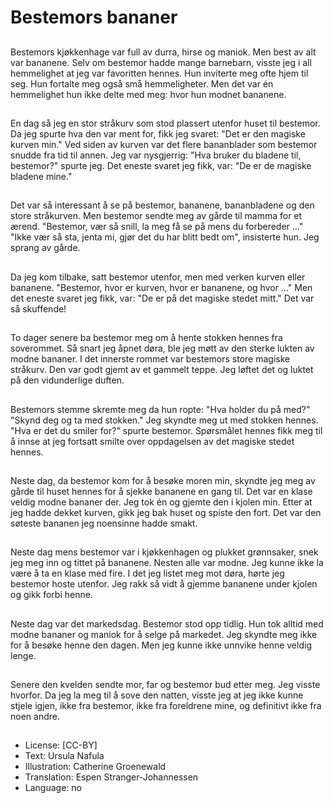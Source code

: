 # Bestemors bananer

##
Bestemors kjøkkenhage var full av durra, hirse og maniok. Men best av alt var bananene. Selv om bestemor hadde mange barnebarn, visste jeg i all hemmelighet at jeg var favoritten hennes. Hun inviterte meg ofte hjem til seg. Hun fortalte meg også små hemmeligheter. Men det var én hemmelighet hun ikke delte med meg: hvor hun modnet bananene.

##
En dag så jeg en stor stråkurv som stod plassert utenfor huset til bestemor. Da jeg spurte hva den var ment for, fikk jeg svaret: "Det er den magiske kurven min." Ved siden av kurven var det flere bananblader som bestemor snudde fra tid til annen. Jeg var nysgjerrig: "Hva bruker du bladene til, bestemor?" spurte jeg. Det eneste svaret jeg fikk, var: "De er de magiske bladene mine."

##
Det var så interessant å se på bestemor, bananene, bananbladene og den store stråkurven. Men bestemor sendte meg av gårde til mamma for et ærend. "Bestemor, vær så snill, la meg få se på mens du forbereder …" "Ikke vær så sta, jenta mi, gjør det du har blitt bedt om", insisterte hun. Jeg sprang av gårde.

##
Da jeg kom tilbake, satt bestemor utenfor, men med verken kurven eller bananene. "Bestemor, hvor er kurven, hvor er bananene, og hvor …" Men det eneste svaret jeg fikk, var: "De er på det magiske stedet mitt." Det var så skuffende!

##
To dager senere ba bestemor meg om å hente stokken hennes fra soverommet. Så snart jeg åpnet døra, ble jeg møtt av den sterke lukten av modne bananer. I det innerste rommet var bestemors store magiske stråkurv. Den var godt gjemt av et gammelt teppe. Jeg løftet det og luktet på den vidunderlige duften.

##
Bestemors stemme skremte meg da hun ropte: "Hva holder du på med?" "Skynd deg og ta med stokken." Jeg skyndte meg ut med stokken hennes. "Hva er det du smiler for?" spurte bestemor. Spørsmålet hennes fikk meg til å innse at jeg fortsatt smilte over oppdagelsen av det magiske stedet hennes.

##
Neste dag, da bestemor kom for å besøke moren min, skyndte jeg meg av gårde til huset hennes for å sjekke bananene en gang til. Det var en klase veldig modne bananer der. Jeg tok én og gjemte den i kjolen min. Etter at jeg hadde dekket kurven, gikk jeg bak huset og spiste den fort. Det var den søteste bananen jeg noensinne hadde smakt.

##
Neste dag mens bestemor var i kjøkkenhagen og plukket grønnsaker, snek jeg meg inn og tittet på bananene. Nesten alle var modne. Jeg kunne ikke la være å ta en klase med fire. I det jeg listet meg mot døra, hørte jeg bestemor hoste utenfor. Jeg rakk så vidt å gjemme bananene under kjolen og gikk forbi henne.

##
Neste dag var det markedsdag. Bestemor stod opp tidlig. Hun tok alltid med modne bananer og maniok for å selge på markedet. Jeg skyndte meg ikke for å besøke henne den dagen. Men jeg kunne ikke unnvike henne veldig lenge.

##
Senere den kvelden sendte mor, far og bestemor bud etter meg. Jeg visste hvorfor. Da jeg la meg til å sove den natten, visste jeg at jeg ikke kunne stjele igjen, ikke fra bestemor, ikke fra foreldrene mine, og definitivt ikke fra noen andre.

##
* License: [CC-BY]
* Text: Ursula Nafula
* Illustration: Catherine Groenewald
* Translation: Espen Stranger-Johannessen
* Language: no
